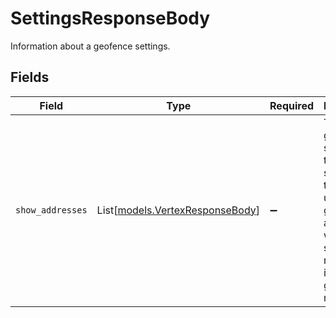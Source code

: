# SettingsResponseBody

Information about a geofence settings.


## Fields

| Field                                                                                                                                        | Type                                                                                                                                         | Required                                                                                                                                     | Description                                                                                                                                  |
| -------------------------------------------------------------------------------------------------------------------------------------------- | -------------------------------------------------------------------------------------------------------------------------------------------- | -------------------------------------------------------------------------------------------------------------------------------------------- | -------------------------------------------------------------------------------------------------------------------------------------------- |
| `show_addresses`                                                                                                                             | List[[models.VertexResponseBody](../models/vertexresponsebody.md)]                                                                           | :heavy_minus_sign:                                                                                                                           | The geofence setting. If this setting set to true, then underlying geofence addresses will be shown in reports instead of a geofence's name. |